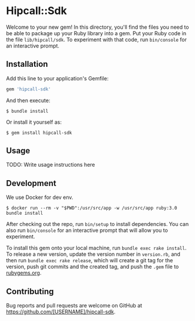 # Hipcall::Sdk

Welcome to your new gem! In this directory, you'll find the files you need to be able to package up your Ruby library into a gem. Put your Ruby code in the file `lib/hipcall/sdk`. To experiment with that code, run `bin/console` for an interactive prompt.

## Installation

Add this line to your application's Gemfile:

```ruby
gem 'hipcall-sdk'
```

And then execute:

    $ bundle install

Or install it yourself as:

    $ gem install hipcall-sdk

## Usage

TODO: Write usage instructions here

## Development

We use Docker for dev env. 

```
$ docker run --rm -v "$PWD":/usr/src/app -w /usr/src/app ruby:3.0 bundle install
```

After checking out the repo, run `bin/setup` to install dependencies. You can also run `bin/console` for an interactive prompt that will allow you to experiment.

To install this gem onto your local machine, run `bundle exec rake install`. To release a new version, update the version number in `version.rb`, and then run `bundle exec rake release`, which will create a git tag for the version, push git commits and the created tag, and push the `.gem` file to [rubygems.org](https://rubygems.org).

## Contributing

Bug reports and pull requests are welcome on GitHub at https://github.com/[USERNAME]/hipcall-sdk.
